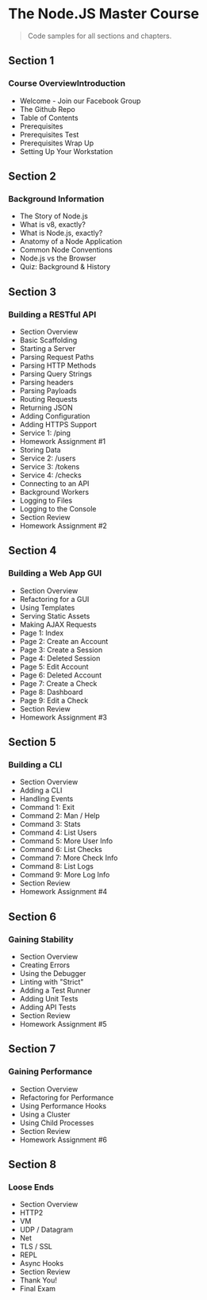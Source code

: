# The Node.JS Master Course

> Code samples for all sections and chapters.

## Section 1
### Course OverviewIntroduction
- Welcome - Join our Facebook Group
- The Github Repo
- Table of Contents
- Prerequisites
- Prerequisites Test
- Prerequisites Wrap Up
- Setting Up Your Workstation

## Section 2
### Background Information
- The Story of Node.js
- What is v8, exactly?
- What is Node.js, exactly?
- Anatomy of a Node Application
- Common Node Conventions
- Node.js vs the Browser
- Quiz: Background & History

## Section 3
### Building a RESTful API
- Section Overview
- Basic Scaffolding
- Starting a Server
- Parsing Request Paths
- Parsing HTTP Methods
- Parsing Query Strings
- Parsing headers
- Parsing Payloads
- Routing Requests
- Returning JSON
- Adding Configuration
- Adding HTTPS Support
- Service 1: /ping
- Homework Assignment #1
- Storing Data
- Service 2: /users
- Service 3: /tokens
- Service 4: /checks
- Connecting to an API
- Background Workers
- Logging to Files
- Logging to the Console
- Section Review
- Homework Assignment #2

## Section 4
### Building a Web App GUI
- Section Overview
- Refactoring for a GUI
- Using Templates
- Serving Static Assets
- Making AJAX Requests
- Page 1: Index
- Page 2: Create an Account
- Page 3: Create a Session
- Page 4: Deleted Session
- Page 5: Edit Account
- Page 6: Deleted Account
- Page 7: Create a Check
- Page 8: Dashboard
- Page 9: Edit a Check
- Section Review
- Homework Assignment #3

## Section 5
### Building a CLI
- Section Overview
- Adding a CLI
- Handling Events
- Command 1: Exit
- Command 2: Man / Help
- Command 3: Stats
- Command 4: List Users
- Command 5: More User Info
- Command 6: List Checks
- Command 7: More Check Info
- Command 8: List Logs
- Command 9: More Log Info
- Section Review
- Homework Assignment #4

## Section 6
### Gaining Stability
- Section Overview
- Creating Errors
- Using the Debugger
- Linting with "Strict"
- Adding a Test Runner
- Adding Unit Tests
- Adding API Tests
- Section Review
- Homework Assignment #5

## Section 7
### Gaining Performance
- Section Overview
- Refactoring for Performance
- Using Performance Hooks
- Using a Cluster
- Using Child Processes
- Section Review
- Homework Assignment #6

## Section 8
### Loose Ends
- Section Overview
- HTTP2
- VM
- UDP / Datagram
- Net
- TLS / SSL
- REPL
- Async Hooks
- Section Review
- Thank You!
- Final Exam
